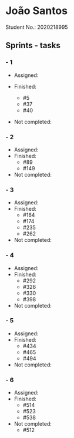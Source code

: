 # João Santos

Student No.: 2020218995

## Sprints - tasks

### - 1

* Assigned:

* Finished:
  * #5
  * #37
  * #40
* Not completed:

### - 2

* Assigned:
* Finished:
  * #89
  * #149
* Not completed:

### - 3

* Assigned:
* Finished:
  * #164
  * #174
  * #235
  * #262
* Not completed:

### - 4

* Assigned:
* Finished:
  * #292
  * #326
  * #330
  * #398
* Not completed:

### - 5

* Assigned:
* Finished:
  * #434
  * #465
  * #494
* Not completed:

### - 6

* Assigned:
* Finished:
  * #514
  * #523
  * #538
* Not completed:
  * #512
